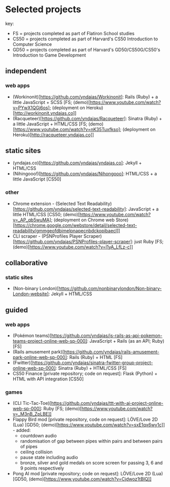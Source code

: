# Selected projects

key: 
- FS = projects completed as part of Flatiron School studies
- CS50 = projects completed as part of Harvard's CS50 Introduction to Computer Science
- GD50 = projects completed as part of Harvard's GD50/CS50G/CS50's Introduction to Game Development

## independent

### web apps
- (Workinonit)[https://github.com/yndajas/Workinonit]: Rails (Ruby) + a little JavaScript + SCSS [FS; (demo)[https://www.youtube.com/watch?v=PYwX1QGj6os]; (deployment on Heroku)[http://workinonit.yndajas.co]]
- (Racqueteer)[https://github.com/yndajas/Racqueteer]: Sinatra (Ruby) + a little JavaScript + HTML/CSS [FS; (demo)[https://www.youtube.com/watch?v=nK35Tuxfkso]; (deployment on Heroku)[http://racqueteer.yndajas.co]]

## static sites
- (yndajas.co)[https://github.com/yndajas/yndajas.co]: Jekyll + HTML/CSS
- (Nihingooo!)[https://github.com/yndajas/Nihongooo]: HTML/CSS + a little JavaScript [CS50]

### other
- Chrome extension - (Selected Text Readability)[https://github.com/yndajas/selected-text-readability]: JavaScript + a little HTML/CSS [CS50; (demo)[https://www.youtube.com/watch?v=_AP_qb5wuMA]; (deployment on Chrome web Store)[https://chrome.google.com/webstore/detail/selected-text-readability/gmmgeofdbimelpnapecnbdckopibaecl]]
- CLI scraper - (PSNProfiles Player Scraper)[https://github.com/yndajas/PSNProfiles-player-scraper]: just Ruby [FS; (demo)[https://www.youtube.com/watch?v=l1yA_LfLz-c]]

## collaborative

### static sites
- (Non-binary London)[https://github.com/nonbinarylondon/Non-binary-London-website]: Jekyll + HTML/CSS

## guided

### web apps

- (Pokémon teams)[https://github.com/yndajas/js-rails-as-api-pokemon-teams-project-online-web-sp-000]: JavaScript + Rails (as an API; Ruby) [FS]
- (Rails amusement park)[https://github.com/yndajas/rails-amusement-park-online-web-sp-000]: Rails (Ruby) + HTML [FS]
- (Fwitter)[https://github.com/yndajas/sinatra-fwitter-group-project-online-web-sp-000]: Sinatra (Ruby) + HTML/CSS [FS]
- CS50 Finance [private repository; code on request]: Flask (Python) + HTML with API integration [CS50]

### games
- (CLI Tic-Tac-Toe)[https://github.com/yndajas/ttt-with-ai-project-online-web-sp-000]: Ruby [FS; (demo)[https://www.youtube.com/watch?v=_M3nB_ZpLBE]]
- Flappy Bird mod [private repository, code on request]: LÖVE/Love 2D (Lua) [GD50; (demo)[https://www.youtube.com/watch?v=sxE1qx6wy1c]] - added:
    - countdown audio
    - randomisation of gap between pipes within pairs and between pairs of pipes
    - ceiling collision
    - pause state including audio
    - bronze, silver and gold medals on score screen for passing 3, 6 and 9 points respectively
- Pong AI mod [private repository; code on request]: LÖVE/Love 2D (Lua) [GD50, (demo)[https://www.youtube.com/watch?v=Cjdwoz1tBIQ]]
